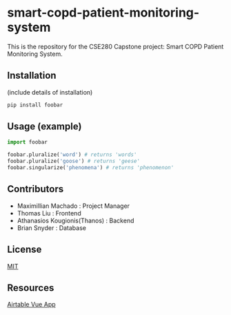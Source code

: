 # smart-copd-patient-monitoring-system

This is the repository for the CSE280 Capstone project: Smart COPD Patient Monitoring System.

## Installation

(include details of installation)

```bash
pip install foobar
```

## Usage (example)

```python
import foobar

foobar.pluralize('word') # returns 'words'
foobar.pluralize('goose') # returns 'geese'
foobar.singularize('phenomena') # returns 'phenomenon'
```

## Contributors

* Maximillian Machado : Project Manager
* Thomas Liu : Frontend
* Athanasios Kougionis(Thanos) : Backend
* Brian Snyder : Database 

## License
[MIT](https://choosealicense.com/licenses/mit/)

## Resources
[Airtable Vue App](https://dev.to/codeply/build-a-simple-crud-app-with-airtable-api-vue-vuetify-5565)
